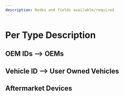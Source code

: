 ```yaml
---
description: Nodes and fields available/required
---
```


# Per Type Description

## OEM IDs --> OEMs

## Vehicle ID --> User Owned Vehicles

## Aftermarket Devices
